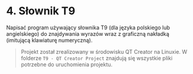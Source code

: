 # 4. Słownik T9

Napisać program używający słownika T9 (dla języka polskiego lub angielskiego) do znajdywania wyrazów wraz z graficzną nakładką (imitującą klawiaturę numeryczną).

> Projekt został zrealizowany w środowisku QT Creator na Linuxie. W folderze `T9 - QT Creator Project` znajdują się wszystkie pliki potrzebne do uruchomienia projektu.
